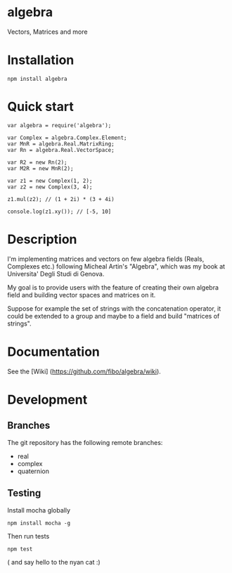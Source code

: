 algebra
=======

Vectors, Matrices and more

# Installation

    npm install algebra

# Quick start

    var algebra = require('algebra');

    var Complex = algebra.Complex.Element;
    var MnR = algebra.Real.MatrixRing;
    var Rn = algebra.Real.VectorSpace;

    var R2 = new Rn(2);
    var M2R = new MnR(2);

    var z1 = new Complex(1, 2);
    var z2 = new Complex(3, 4);

    z1.mul(z2); // (1 + 2i) * (3 + 4i)

    console.log(z1.xy()); // [-5, 10]

# Description

I'm implementing matrices and vectors on few algebra fields
(Reals, Complexes etc.) following Micheal Artin's "Algebra",
which was my book at Universita' Degli Studi di Genova.

My goal is to provide users with the feature of creating their own algebra field and building vector spaces and matrices on it.

Suppose for example the set of strings with the concatenation operator,
it could be extended to a group and maybe to a field and build "matrices of strings".

# Documentation

See the [Wiki] (https://github.com/fibo/algebra/wiki).

# Development

## Branches

The git repository has the following remote branches:

  * real
  * complex
  * quaternion

## Testing

Install mocha globally

    npm install mocha -g

Then run tests

    npm test

( and say hello to the nyan cat :)

